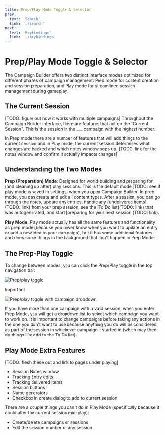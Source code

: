 ```yaml
---
title: Prep/Play Mode Toggle & Selector
prev: 
  text: 'Search'
  link: './search'
next: 
  text: 'Keybindings'
  link: './keybindings'
---
```


# Prep/Play Mode Toggle & Selector

The Campaign Builder offers two distinct interface modes optimized for different phases of campaign management: Prep mode for content creation and session preparation, and Play mode for streamlined session management during gameplay.

## The Current Session
[TODO: figure out how it works with multiple campaigns]
Throughout the Campaign Builder interface, there are features that act on the "Current Session".  This is the session in the ___ campaign with the highest number.  

In Prep mode there are a number of features that will add things to the current session and in Play mode, the current session determines what changes are tracked and which notes window pops up.  [TODO: link for the notes window and confirm it actually impacts changes]

## Understanding the Two Modes

**Prep (Preparation) Mode**: Designed for world-building and preparing for (and cleaning up after) play sessions.  This is the default mode [TODO: see if play mode is saved in settings] when you open Campaign Builder.  In prep mode, you can create and edit all content types.  After a session, you can go through the notes, update any entries, handle any [undelivered items](TODO: link) from your prep session, see the [To Do list](TODO: link) that was autogenerated, and start [preparing for your next session](TODO: link).

**Play Mode**: Play mode actually has all the same features and functionality as prep mode (because you never know when you want to update an entry or add a new idea to your campaign), but it has some additional features and does some things in the background that don't happen in Prep Mode.

## The Prep-Play Toggle
To change between modes, you can click the Prep/Play toggle in the top navigation bar:

![Prep/play toggle](/assets/images/prep-play-without-campaign.webp)

>[!IMPORTANT]
> ![Prep/play toggle with campaign dropdown](/assets/images/prep-play-with-campaign.webp)
>
> If you have more than one campaign with a valid session, when you enter Prep Mode, you will get a dropdown list to select which campaign you want to work on.  It is important to change campaigns before taking any actions in the one you don't want to use because anything you do will be considered as part of the session in whichever campaign it started in (which may then do things like add to the To Do list).  

## Play Mode Extra Features
[TODO: flesh these out and link to pages under playing]
- Session Notes window
- Tracking Entry edits
- Tracking delivered items
- Session buttons
- Name generators
- Checkbox in create dialog to add to current session

There are a couple things you can't do in Play Mode (specifically because it could alter the current session mid-play):
* Create/delete campaigns or sessions
* Edit the session number of any session
